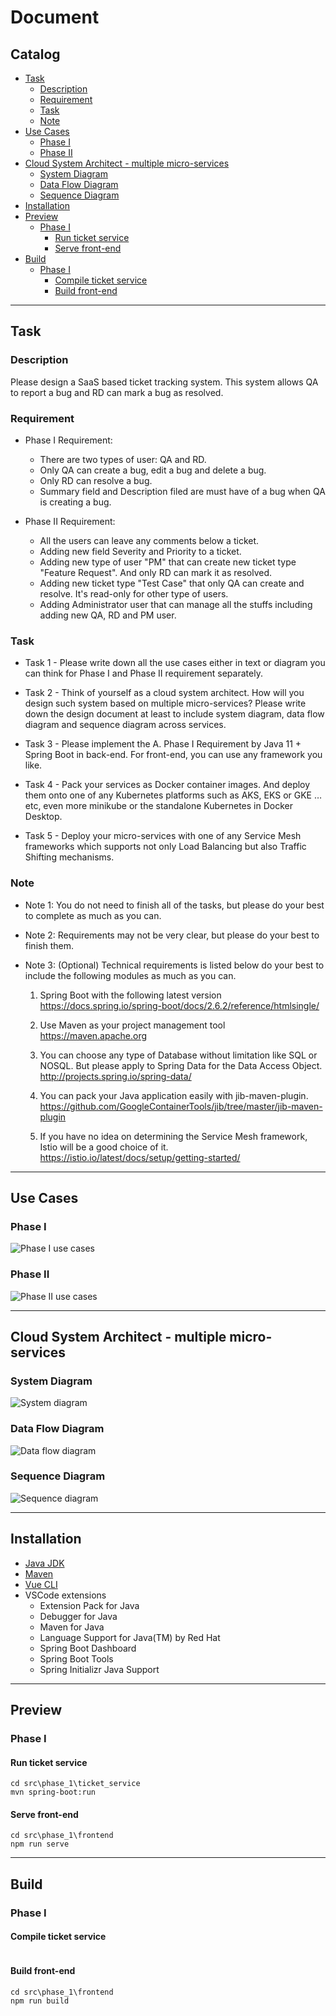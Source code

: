 # Document

## Catalog

  - [Task](#task)
    - [Description](#description)
    - [Requirement](#requirement)
    - [Task](#task-1)
    - [Note](#note)
  - [Use Cases](#use-cases)
    - [Phase I](#phase-i)
    - [Phase II](#phase-ii)
  - [Cloud System Architect - multiple micro-services](#cloud-system-architect---multiple-micro-services)
    - [System Diagram](#system-diagram)
    - [Data Flow Diagram](#data-flow-diagram)
    - [Sequence Diagram](#sequence-diagram)
  - [Installation](#installation)
  - [Preview](#preview)
    - [Phase I](#phase-i-1)
      - [Run ticket service](#run-ticket-service)
      - [Serve front-end](#serve-front-end)
  - [Build](#build)
    - [Phase I](#phase-i-2)
      - [Compile ticket service](#compile-ticket-service)
      - [Build front-end](#build-front-end)

----------------------------------------------------------------------------------------------------

## Task

### Description

Please design a SaaS based ticket tracking system. This system allows QA to report a bug and RD can mark a bug as resolved.

### Requirement

- Phase I Requirement:
    - There are two types of user: QA and RD.
    - Only QA can create a bug, edit a bug and delete a bug.
    - Only RD can resolve a bug.
    - Summary field and Description filed are must have of a bug when QA is creating a bug.

- Phase II Requirement:
    - All the users can leave any comments below a ticket.
    - Adding new field Severity and Priority to a ticket.
    - Adding new type of user "PM" that can create new ticket type "Feature Request". And only RD can mark it as resolved.
    - Adding new ticket type "Test Case" that only QA can create and resolve. It's read-only for other type of users.
    - Adding Administrator user that can manage all the stuffs including adding new QA, RD and PM user.

### Task

- Task 1 - Please write down all the use cases either in text or diagram you can think for Phase I and Phase II requirement separately.
 
- Task 2 - Think of yourself as a cloud system architect. How will you design such system based on multiple micro-services? Please write down the design document at least to include system diagram, data flow diagram and sequence diagram across services.

- Task 3 - Please implement the A. Phase I Requirement by Java 11 + Spring Boot in back-end. For front-end, you can use any framework you like.

- Task 4 - Pack your services as Docker container images. And deploy them onto one of any Kubernetes platforms such as AKS, EKS or GKE …etc, even more minikube or the standalone Kubernetes in Docker Desktop.
 
- Task 5 - Deploy your micro-services with one of any Service Mesh frameworks which supports not only Load Balancing but also Traffic Shifting mechanisms.

### Note

- Note 1: You do not need to finish all of the tasks, but please do your best to complete as much as you can.

- Note 2: Requirements may not be very clear, but please do your best to finish them.

- Note 3: (Optional) Technical requirements is listed below do your best to include the following modules as much as you can.

    1.	Spring Boot with the following latest version
https://docs.spring.io/spring-boot/docs/2.6.2/reference/htmlsingle/

    2.	Use Maven as your project management tool
https://maven.apache.org

    3.	You can choose any type of Database without limitation like SQL or NOSQL. But please apply to Spring Data for the Data Access Object.
http://projects.spring.io/spring-data/ 

    4.	You can pack your Java application easily with jib-maven-plugin.
https://github.com/GoogleContainerTools/jib/tree/master/jib-maven-plugin

    5.	If you have no idea on determining the Service Mesh framework, Istio will be a good choice of it.
https://istio.io/latest/docs/setup/getting-started/

----------------------------------------------------------------------------------------------------

## Use Cases

### Phase I

![Phase I use cases](./images/phase_1.png)

### Phase II

![Phase II use cases](./images/phase_2.png)

----------------------------------------------------------------------------------------------------

## Cloud System Architect - multiple micro-services

### System Diagram

![System diagram](./images/system_diagram.png)

### Data Flow Diagram

![Data flow diagram](./images/data_flow_diagram.png)

### Sequence Diagram

![Sequence diagram](./images/sequence_diagram.png)

----------------------------------------------------------------------------------------------------

## Installation

- [Java JDK](https://www.oracle.com/java/technologies/downloads/#java11)
- [Maven](https://maven.apache.org/download.cgi)
- [Vue CLI](https://cli.vuejs.org/guide/installation.html)
- VSCode extensions
  - Extension Pack for Java
  - Debugger for Java
  - Maven for Java
  - Language Support for Java(TM) by Red Hat
  - Spring Boot Dashboard
  - Spring Boot Tools
  - Spring Initializr Java Support

----------------------------------------------------------------------------------------------------

## Preview

### Phase I

#### Run ticket service

```
cd src\phase_1\ticket_service
mvn spring-boot:run
```

#### Serve front-end

```
cd src\phase_1\frontend
npm run serve
```

----------------------------------------------------------------------------------------------------

## Build

### Phase I

#### Compile ticket service

```
```

#### Build front-end

```
cd src\phase_1\frontend
npm run build
```